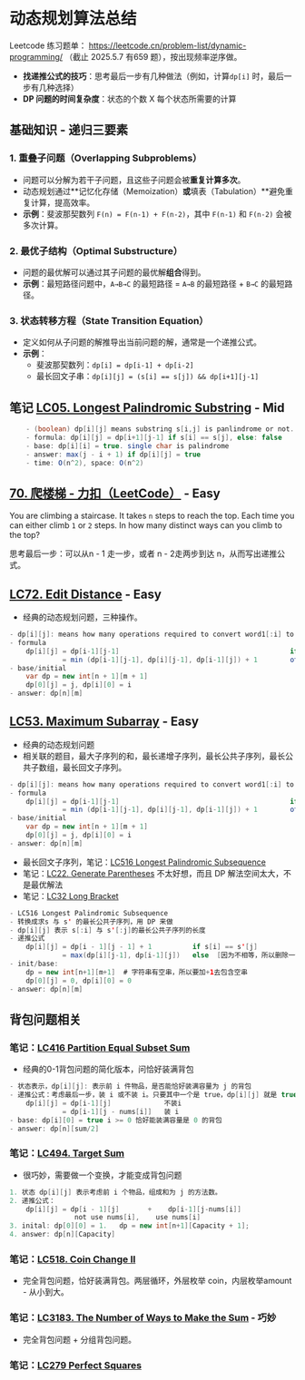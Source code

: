 # 动态规划算法总结

Leetcode 练习题单： https://leetcode.cn/problem-list/dynamic-programming/  （截止 2025.5.7 有659 题），按出现频率逆序做。

- **找递推公式的技巧**：思考最后一步有几种做法（例如，计算`dp[i]` 时，最后一步有几种选择）
- **DP 问题的时间复杂度**：状态的个数 X  每个状态所需要的计算

## 基础知识 - 递归三要素

### 1. **重叠子问题（Overlapping Subproblems）**

- 问题可以分解为若干子问题，且这些子问题会被**重复计算多次**。
- 动态规划通过**记忆化存储（Memoization）**或**填表（Tabulation）**避免重复计算，提高效率。
- **示例**：斐波那契数列 `F(n) = F(n-1) + F(n-2)`，其中 `F(n-1)` 和 `F(n-2)` 会被多次计算。

### 2. **最优子结构（Optimal Substructure）**

- 问题的最优解可以通过其子问题的最优解**组合**得到。
- **示例**：最短路径问题中，`A→B→C` 的最短路径 = `A→B` 的最短路径 + `B→C` 的最短路径。

### 3. **状态转移方程（State Transition Equation）**

- 定义如何从子问题的解推导出当前问题的解，通常是一个递推公式。
- **示例**：
	- 斐波那契数列：`dp[i] = dp[i-1] + dp[i-2]`
	- 最长回文子串：`dp[i][j] = (s[i] == s[j]) && dp[i+1][j-1]`


## 笔记 [LC05. Longest Palindromic Substring](leetcode/LC05.%20Longest%20Palindromic%20Substring.md) - Mid

```java
	- (boolean) dp[i][j] means substring s[i,j] is panlindrome or not.
	- formula: dp[i][j] = dp[i+1][j-1] if s[i] == s[j], else: false
	- base: dp[i][i] = true. single char is palindrome
	- answer: max(j - i + 1) if dp[i][j] = true
	- time: O(n^2), space: O(n^2)
```


## [70. 爬楼梯 - 力扣（LeetCode）](https://leetcode.cn/problems/climbing-stairs/description/?envType=problem-list-v2&envId=dynamic-programming) - Easy

You are climbing a staircase. It takes `n` steps to reach the top.
Each time you can either climb `1` or `2` steps. In how many distinct ways can you climb to the top?

思考最后一步：可以从n - 1 走一步，或者 n - 2走两步到达 n，从而写出递推公式。

## [LC72. Edit Distance](leetcode/LC72.%20Edit%20Distance.md) - Easy
- 经典的动态规划问题，三种操作。

```java
- dp[i][j]: means how many operations required to convert word1[:i] to word2[:j]
- formula
	dp[i][j] = dp[i-1][j-1]                                          if word1[i] == word2[j]
	         = min (dp[i-1][j-1], dp[i][j-1], dp[i-1][j]) + 1        otherwise (three operations)
- base/initial
	var dp = new int[n + 1][m + 1]
	dp[0][j] = j, dp[i][0] = i
- answer: dp[n][m]
```

## [LC53. Maximum Subarray](leetcode/LC53.%20Maximum%20Subarray.md) - Easy
- 经典的动态规划问题
- 相关联的题目，最大子序列的和，最长递增子序列，最长公共子序列，最长公共子数组，最长回文子序列。
```java
- dp[i][j]: means how many operations required to convert word1[:i] to word2[:j]
- formula
	dp[i][j] = dp[i-1][j-1]                                          if word1[i] == word2[j]
	         = min (dp[i-1][j-1], dp[i][j-1], dp[i-1][j]) + 1        otherwise (three operations)
- base/initial
	var dp = new int[n + 1][m + 1]
	dp[0][j] = j, dp[i][0] = i
- answer: dp[n][m]
```
- 最长回文子序列，笔记：[LC516 Longest Palindromic Subsequence](leetcode/LC516%20Longest%20Palindromic%20Subsequence.md)
- 笔记：[LC22. Generate Parentheses](leetcode/LC22.%20Generate%20Parentheses.md) 不太好想，而且 DP 解法空间太大，不是最优解法
- 笔记：[LC32 Long Bracket](leetcode/LC32%20Long%20Bracket.md)

```java
- LC516 Longest Palindromic Subsequence
- 转换成求s 与 s' 的最长公共子序列，用 DP 来做
- dp[i][j] 表示 s[:i] 与 s'[:j]的最长公共子序列的长度
- 递推公式
	dp[i][j] = dp[i - 1][j - 1] + 1          if s[i] == s'[j]
			 = max(dp[i][j-1], dp[i-1][j])   else  [因为不相等，所以删除一个字符再去比较]
- init/base:
	dp = new int[n+1][m+1]  # 字符串有空串，所以要加+1去包含空串
	dp[0][j] = 0, dp[i][0] = 0
- answer: dp[n][m]
```

## 背包问题相关
### 笔记：[LC416 Partition Equal Subset Sum](leetcode/LC416%20Partition%20Equal%20Subset%20Sum.md)
- 经典的0-1背包问题的简化版本，问恰好装满背包
```java
- 状态表示，dp[i][j]: 表示前 i 件物品，是否能恰好装满容量为 j 的背包
- 递推公式：考虑最后一步，装 i 或不装 i。只要其中一个是 true，dp[i][j] 就是 true
	dp[i][j] = dp[i-1][j]             不装i
			 = dp[i-1][j - nums[i]]   装 i
- base: dp[i][0] = true i >= 0 恰好能装满容量是 0 的背包
- answer: dp[n][sum/2]
```

### 笔记：[LC494. Target Sum](leetcode/LC494.%20Target%20Sum.md)
- 很巧妙，需要做一个变换，才能变成背包问题

```java
1. 状态 dp[i][j] 表示考虑前 i 个物品，组成和为 j 的方法数。
2. 递推公式：
	dp[i][j] = dp[i - 1][j]       +    dp[i-1][j-nums[i]]
		        not use nums[i],    use nums[i]
3. inital: dp[0][0] = 1.   dp = new int[n+1][Capacity + 1];
4. answer: dp[n][Capacity]
```

### 笔记：[LC518. Coin Change II](leetcode/LC518.%20Coin%20Change%20II.md)
- 完全背包问题，恰好装满背包。两层循环，外层枚举 coin，内层枚举amount - 从小到大。

### 笔记：[LC3183. The Number of Ways to Make the Sum](leetcode-vip/LC3183.%20The%20Number%20of%20Ways%20to%20Make%20the%20Sum-vip.md) - 巧妙
- 完全背包问题 + 分组背包问题。

### 笔记：[LC279 Perfect Squares](leetcode/LC279%20Perfect%20Squares.md)


